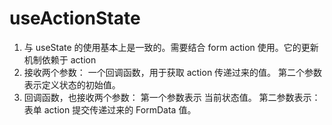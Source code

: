 # useActionState

1. 与 useState 的使用基本上是一致的。需要结合 form action 使用。它的更新机制依赖于 action
2. 接收两个参数： 一个回调函数，用于获取 action 传递过来的值。 第二个参数表示定义状态的初始值。
3. 回调函数，也接收两个参数： 第一个参数表示 当前状态值。 第二参数表示： 表单 action 提交传递过来的 FormData 值。
